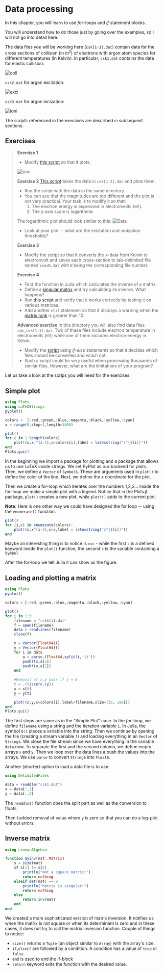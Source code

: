 # Data processing
In this chapter, you will learn to use _*for*_-loops and _*if*_ statement blocks.

You will understand how to do those just by going over the examples, so I will not go into detail here.

The data files you will be working here (`csk[1-3].dat`) contain data for the cross sections of collision (in m<sup>2</sup>) of electrons with argon atom species for different temperatures (in Kelvin).
In particular, `csk1.dat` contains the data for elastic collision:

![coll](http://mathurl.com/ycnhzk89.png)

`csk2.dat` for argon excitation:

![exci](http://mathurl.com/ybd2s6ql.png)

`csk3.dat` for argon ionization:

![ioni](http://mathurl.com/ydyupuzm.png)

The scripts referenced in the exercises are described in subsequent sections.

## Exercises
>  **Exercise 1**
>  * Modify [this script](https://github.com/tungli/F5170-julia/blob/master/4_Data/simple_plot.jl) so that it plots:
>  
>  ![sinc](http://mathurl.com/y983ysyp.png)
>  
>  **Exercise 2**
>  [This script](https://github.com/tungli/F5170-julia/blob/master/4_Data/data_plot.jl) takes the data in `csk[1-3].dat` and plots them.
>  * Run the script with the data in the same directory
>  * You can see that the magnitudes are too different and the plot is not very practical. Your task is to modify it so that:
>    1. The electron energy is expressed in electronvolts (eV).
>    2. The y-axis scale is logarithmic
>  
>  The logarithmic plot should look similar to this:
>  ![Data](https://github.com/tungli/F5170-python/blob/master/4_Data/data_plot.svg)
>  
>  * Look at your plot -- what are the excitation and ionization thresholds?
>  
>  **Exercise 3**
>  * Modify the script so that it converts the *x*-data from Kelvin to electronvolt and saves each cross-section to tab-delimited file named `csevN.dat` with `N` being the corresponding file number.
>  
>  **Exercise 4**
>  * Find the function in Julia which calculates the inverse of a matrix. 
>  * Define a [singular matrix](http://mathworld.wolfram.com/SingularMatrix.html) and try calculating its inverse. What happens?
>  * Run [this script](https://github.com/tungli/F5170-julia/blob/master/4_Data/inverse_matrix.jl) and verify that it works correctly by testing it on various matrices.
>  * Add another `elif` statement so that it displays a warning when the [matrix rank](http://mathworld.wolfram.com/MatrixRank.html) is greater than 10.
>  
>  **Advanced exercise**
>  In this directory you will also find data files `adv_csk[1-3].dat`. Two of these files include electron temperature in electronvolts (eV) while one of them includes electron energy in Kelvin.
>  * Modify the [script](https://github.com/tungli/F5170-python/blob/master/4_Data/data_plot.py) using *if-else* statements so that it decides which files should be converted and which not.
>  * Such a script could be very useful when processing thousands of similar files. However, what are the limitations of your program?



Let us take a look at the scrips you will need for the exercises.

## Simple plot
```julia
using Plots
using LaTeXStrings
pyplot()

colors =  [:red,:green,:blue,:magenta,:black,:yellow,:cyan]
x = range(0,stop=1,length=1000)

plot()
for i in 1:length(colors)
    plot!(x,x.^(i-1),c=colors[i],label = latexstring("x^{$(i)}"))
end
Plots.gui()
```
In the beginning we import a package for plotting and a package that allows us to use LaTeX inside strings.
We set PyPlot as our backend for plots.
Then, we define a `Vector` of `Symbol`s.
These are arguments used in `plot()` to define the color of the line.
Next, we define the *x* coordinate for the plot.

Then we create a for-loop which iterates over the numbers 1,2,3...
Inside the for-loop we make a simple plot with a legend.
Notice that in the Plots.jl package, `plot()` creates a new plot, while `plot!()` adds to the current plot.

**Note:** Here is one other way we could have designed the for loop -- using the `enumerate()` function.
```julia
plot()
for (i,c) in enumerate(colors):
    plot!(x,x^(i-1),c=c,label = latexstring("x^{$(i)}"))
end
```
Maybe an interesting thing is to notice is `c=c` - while the first `c` is a defined keyword inside the `plot()` function, the second `c` is the variable containing a `Symbol`


After the for-loop we tell Julia it can show us the figure.

## Loading and plotting a matrix

```julia
using Plots
pyplot()

colors = [:red,:green,:blue,:magenta,:black,:yellow,:cyan]

plot()
for i in 1:3
    filename = "csk$(i).dat"
    f = open(filename)
    data = readlines(filename)
    close(f)

    x = Vector{Float64}()
    y = Vector{Float64}()
    for i in data
        a = parse.(Float64,split(i,'\t'))
        push!(x,a[1])
        push!(y,a[2])
    end
    
    #Removal of x,y pair if y = 0
    t = .!(iszero.(y))
    x = x[t]
    y = y[t]

    plot!(x,y,c=colors[i],label=filename,xlim=([0, 1e6]))
end
Plots.gui()
```
The first steps are same as in the "Simple Plot" case.
In the *for*-loop, we define `filename` using a string and the iteration variable `i`.
In Julia, the symbol `$()` places a variable into the string.
Then we continue by opening the file (creating a stream variable `f`) and loading everything in an `Vector` of `String`s.
We close the file stream since we have everything in the variable `data` now.
To separate the first and the second column, we define empty arrays `x` and `y`.
Then we loop over the data lines a push the values into the arrays.
We use `parse` to convert `String`s into `Float`s.

Another (shorter) option to load a data file is to use:
```julia
using DelimitedFiles

data = readdlm("csk1.dat")
x = data[:,1]
y = data[:,2]
```
The `readdlm()` function does the split part as well as the conversion to floats.

Then I added removal of value where `y` is zero so that you can do a log-plot without errors.

## Inverse matrix
```julia
using LinearAlgebra

function myinv(mat::Matrix)
    s = size(mat)
    if s[1] != s[2]
        println("Not a square matrix!")
        return nothing
    elseif det(mat) == 0
        println("Matrix is singular!")
        return nothing
    else
        return inv(mat)
    end
end
```
We created a more sophisticated version of matrix inversion.
It notifies us when the matrix is not square or when its determinant is zero and in these cases, it does not try to call the matrix inversion function.
Couple of things to notice:
 * `size()` returns a `Tuple` (an object similar to `Array`) with the array's size.
 * `if`,`elseif` are followed by a condition. A condition has a value of `true` or `false`.
 * `end` is used to end the if-block
 * `return` keyword exits the function with the desired value.

 


